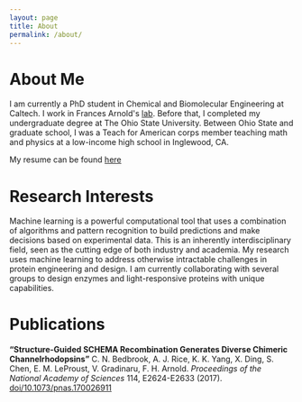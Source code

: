 ```yaml
---
layout: page
title: About
permalink: /about/
---
```

# About Me

I am currently a PhD student in Chemical and Biomolecular Engineering at Caltech. I work in Frances Arnold's [lab](http://cheme.che.caltech.edu/groups/fha/). Before that, I completed my undergraduate degree at The Ohio State University. Between Ohio State and graduate school, I was a Teach for American corps member teaching math and physics at a low-income high school in Inglewood, CA.

My resume can be found [here](https://github.com/yangkky/resume/blob/master/KKY_cv.pdf)

# Research Interests
Machine learning is a powerful computational tool that uses a combination of algorithms and pattern recognition to build predictions and make decisions based on experimental data. This is an inherently interdisciplinary field, seen as the cutting edge of both industry and academia. My research uses machine learning to address otherwise intractable challenges in protein engineering and design. I am currently collaborating with several groups to design enzymes and light-responsive proteins with unique capabilities.

# Publications

**“Structure-Guided SCHEMA Recombination Generates Diverse Chimeric Channelrhodopsins”**  C. N. Bedbrook, A. J. Rice, K. K. Yang, X. Ding, S. Chen, E. M. LeProust, V. Gradinaru, F. H. Arnold. *Proceedings of the National Academy of Sciences* 114, E2624-E2633 (2017). [doi/10.1073/pnas.170026911](http://www.pnas.org/content/early/2017/03/09/1700269114.abstract)
